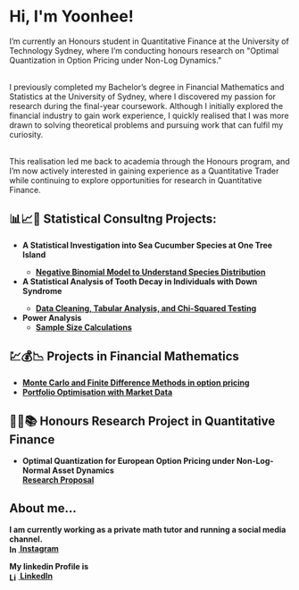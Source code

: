 <h1>Hi, I'm Yoonhee!</h1>

<p style="text-transform: none;"> 
  I’m currently an Honours student in Quantitative Finance at the University of Technology Sydney, where I’m conducting honours research on "Optimal Quantization in Option Pricing under Non-Log Dynamics."<br><br>

  I previously completed my Bachelor’s degree in Financial Mathematics and Statistics at the University of Sydney, where I discovered my passion for research during the final-year coursework. Although I initially explored the financial industry to gain work experience, I quickly realised that I was more drawn to solving theoretical problems and pursuing work that can fulfil my curiosity.<br><br>

  This realisation led me back to academia through the Honours program, and I’m now actively interested in gaining experience as a Quantitative Trader while continuing to explore opportunities for research in Quantitative Finance.
</p>

<h2>📊📈🧠 Statistical Consultng Projects:</h2>

- <b>A Statistical Investigation into Sea Cucumber   Species at One Tree Island
  - [Negative Binomial Model to Understand Species Distribution](https://github.com/yoonh07/Sea-Cucumber.git)
- <b>A Statistical Analysis of Tooth Decay in Individuals with Down Syndrome
  - [Data Cleaning, Tabular Analysis, and Chi-Squared Testing](https://github.com/yoonh07/Tooth-Decay.git) <b><i></b></i>
- <b>Power Analysis</b>
  - [Sample Size Calculations](https://github.com/yoonh07/Power-Analysis.git)


<h2>💹💰📉  Projects in Financial Mathematics</h2>

- [Monte Carlo and Finite Difference Methods
in option pricing](https://github.com/yoonh07/MC-FD-Method.git)
- [Portfolio Optimisation with Market Data](https://github.com/yoonh07/Optimal-Quantization.git)

<h2>👨‍💻📚 Honours Research Project in Quantitative Finance</h2>
<ul>
  <li>
    <b>Optimal Quantization for European Option Pricing under Non-Log-Normal Asset Dynamics</b><br/>
    <a href="https://github.com/yoonh07/Optimal-Quantization.git" target="_blank">Research Proposal</a>
  </li>
</ul>

<h2> About me...</h2>

I am currently working as a private math tutor and running a social media channel.<br/>
<a href="https://www.instagram.com/joshmadakor/" target="_blank">
  <img src="https://cdn.jsdelivr.net/npm/simple-icons@v3/icons/instagram.svg" width="16px" alt="Instagram" style="vertical-align: middle;" />
</a> 
[Instagram](https://www.linkedin.com/in/yoonheecha)

My linkedin Profile is<br/>
<a href="https://www.linkedin.com/in/yoonheecha/" target="_blank">
  <img src="https://cdn.jsdelivr.net/npm/simple-icons@v3/icons/linkedin.svg" width="16px" alt="LinkedIn" style="vertical-align: middle;" />
</a> 
[LinkedIn](https://www.linkedin.com/in/yoonheecha)
